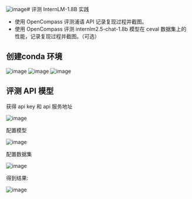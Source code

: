 ![image](https://github.com/user-attachments/assets/f42bf272-6d33-4c63-87ef-79e021543188)# 评测 InternLM-1.8B 实践

- 使用 OpenCompass 评测浦语 API 记录复现过程并截图。
- 使用 OpenCompass 评测 internlm2.5-chat-1.8b 模型在 ceval 数据集上的性能，记录复现过程并截图。（可选）

## 创建conda 环境

![image](https://github.com/user-attachments/assets/78b7352b-1752-4ff4-a74c-a6c1c0576ba9)
![image](https://github.com/user-attachments/assets/7ed924c3-835d-48cc-92b4-7352530bab34)
![image](https://github.com/user-attachments/assets/33158210-358e-499f-bc4e-faec85a48002)

## 评测 API 模型

获得 api key 和 api 服务地址

![image](https://github.com/user-attachments/assets/b5ec14a8-5201-4762-aa82-19d46fb72e7f)

配置模型

![image](https://github.com/user-attachments/assets/3c773101-780b-41ee-9105-f7fb74caa442)

配置数据集

![image](https://github.com/user-attachments/assets/2ebf375e-1b67-42b9-9b42-cc6e029a866e)

得到结果:

![image](https://github.com/user-attachments/assets/a14542ce-edc6-4c3f-bb01-a39c245c80c0)





